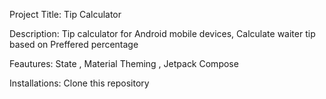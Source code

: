 Project Title: Tip Calculator

Description: Tip calculator for Android mobile devices, Calculate waiter tip based on Preffered percentage 

Feautures: State , Material Theming , Jetpack Compose 

Installations: Clone this repository 

